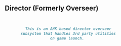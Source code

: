 ## Director (Formerly Overseer)



```markdown


         This is an AHK based director overseer 
       subsystem that handles 3rd party utilities 
                    on game launch.


```
